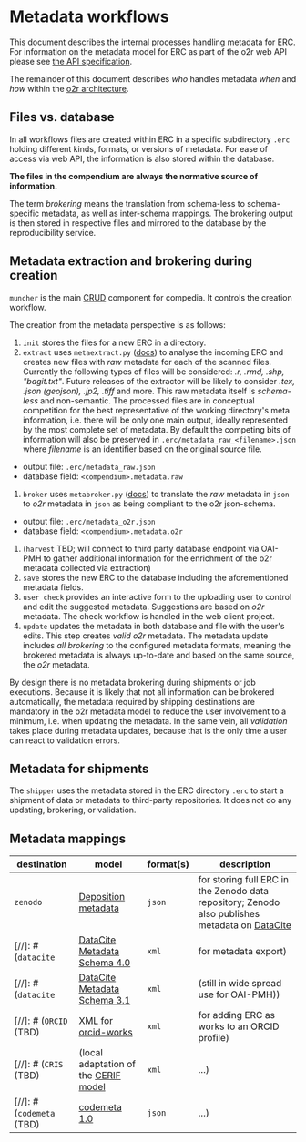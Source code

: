 # Metadata workflows

This document describes the internal processes handling metadata for ERC.
For information on the metadata model for ERC as part of the o2r web API please see [the API specification](http://o2r.info/o2r-web-api/compendium/metadata).

The remainder of this document describes _who_ handles metadata _when_ and _how_ within the [o2r architecture](/).

## Files vs. database

In all workflows files are created within ERC in a specific subdirectory `.erc` holding different kinds, formats, or versions of metadata.
For ease of access via web API, the information is also stored within the database.

**The files in the compendium are always the normative source of information.**

The term _brokering_ means the translation from schema-less to schema-specific metadata, as well as inter-schema mappings.
The brokering output is then stored in respective files and mirrored to the database by the reproducibility service.

## Metadata extraction and brokering during creation

`muncher` is the main [CRUD](https://en.wikipedia.org/wiki/Create,_read,_update_and_delete) component for compedia.
It controls the creation workflow.

The creation from the metadata perspective is as follows:

1. `init` stores the files for a new ERC in a directory.
1. `extract` uses `metaextract.py` ([docs](https://github.com/o2r-project/o2r-meta#2-metaextract)) to analyse the incoming ERC and creates new files with _raw_ metadata for each of the scanned files. Currently the following types of files will be considered: _.r, .rmd, .shp, "bagit.txt"_. Future releases of the extractor will be likely to consider _.tex, .json (geojson), .jp2, .tiff_ and more.
This raw metadata itself is _schema-less_ and non-semantic.
The processed files are in conceptual competition for the best representative of the working directory's meta information, i.e. there will be only one main output, ideally represented by the most complete set of metadata.
By default the competing bits of information will also be preserved in `.erc/metadata_raw_<filename>.json` where _filename_ is an identifier based on the original source file.
  - output file: `.erc/metadata_raw.json`
  - database field: `<compendium>.metadata.raw`
1. `broker` uses `metabroker.py` ([docs](https://github.com/o2r-project/o2r-meta#5-metabroker)) to translate the _raw_ metadata in `json` to _o2r_ metadata in `json` as being compliant to the o2r json-schema.
  - output file: `.erc/metadata_o2r.json`
  - database field: `<compendium>.metadata.o2r`
1. (`harvest` TBD; will connect to third party database endpoint via OAI-PMH to gather additional information for the enrichment of the o2r metadata collected via extraction)
1. `save` stores the new ERC to the database including the aforementioned metadata fields.
1. `user check` provides an interactive form to the uploading user to control and edit the suggested metadata.
Suggestions are based on _o2r_ metadata.
The check workflow is handled in the web client project.
1. `update` updates the metadata in both database and file with the user's edits.
This step creates _valid o2r_ metadata.
The metadata update includes _all brokering_ to the configured metadata formats, meaning the brokered metadata is always up-to-date and based on the same source, the _o2r_ metadata.

By design there is no metadata brokering during shipments or job executions.
Because it is likely that not all information can be brokered automatically, the metadata required by shipping destinations are mandatory in the o2r metadata model to reduce the user involvement to a minimum, i.e. when updating the metadata.
In the same vein, all _validation_ takes place during metadata updates, because that is the only time a user can react to validation errors.

## Metadata for shipments

The `shipper` uses the metadata stored in the ERC directory `.erc` to start a shipment of data or metadata to third-party repositories.
It does not do any updating, brokering, or validation.

## Metadata mappings

**destination** | **model** | **format(s)** | **description**
------ | ------ | ------ | ------
`zenodo` | [Deposition metadata](https://zenodo.org/dev#collapse-list16) | `json` | for storing full ERC in the Zenodo data repository; Zenodo also publishes metadata on [DataCite](https://datacite.org/)
[//]: # (`datacite` | [DataCite Metadata Schema 4.0](http://schema.datacite.org/meta/kernel-4.0/) | `xml` | for metadata export)
[//]: # (`datacite` | [DataCite Metadata Schema 3.1](http://schema.datacite.org/meta/kernel-3.1/) | `xml` | (still in wide spread use for OAI-PMH))
[//]: # (`ORCID` (TBD) | [XML for orcid-works](https://members.orcid.org/api/xml-orcid-works) | `xml` | for adding ERC as works to an ORCID profile)
[//]: # (`CRIS` (TBD) | (local adaptation of the [CERIF model](http://www.eurocris.org/cerif/main-features-cerif) | `xml` | ...)
[//]: # (`codemeta` (TBD) | [codemeta 1.0](https://github.com/codemeta/codemeta/releases/tag/1.0) | `json` | ...)
